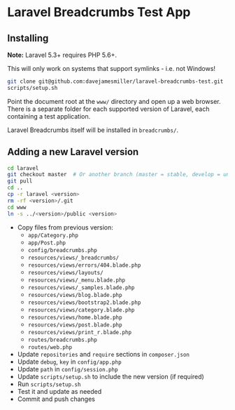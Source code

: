 # Laravel Breadcrumbs Test App

## Installing

**Note:** Laravel 5.3+ requires PHP 5.6+.

This will only work on systems that support symlinks - i.e. not Windows!

```bash
git clone git@github.com:davejamesmiller/laravel-breadcrumbs-test.git
scripts/setup.sh
```

Point the document root at the `www/` directory and open up a web browser. There is a separate folder for each supported version of Laravel, each containing a test application.

Laravel Breadcrumbs itself will be installed in `breadcrumbs/`.

## Adding a new Laravel version

```bash
cd laravel
git checkout master  # Or another branch (master = stable, develop = unstable, or a version number)
git pull
cd ..
cp -r laravel <version>
rm -rf <version>/.git
cd www
ln -s ../<version>/public <version>
```

- Copy files from previous version:
    - `app/Category.php`
    - `app/Post.php`
    - `config/breadcrumbs.php`
    - `resources/views/_breadcrumbs/`
    - `resources/views/errors/404.blade.php`
    - `resources/views/layouts/`
    - `resources/views/_menu.blade.php`
    - `resources/views/_samples.blade.php`
    - `resources/views/blog.blade.php`
    - `resources/views/bootstrap2.blade.php`
    - `resources/views/category.blade.php`
    - `resources/views/home.blade.php`
    - `resources/views/post.blade.php`
    - `resources/views/print_r.blade.php`
    - `routes/breadcrumbs.php`
    - `routes/web.php`
- Update `repositories` and `require` sections in `composer.json`
- Update `debug`, `key` in `config/app.php`
- Update `path` in `config/session.php`
- Update `scripts/setup.sh` to include the new version (if required)
- Run `scripts/setup.sh`
- Test it and update as needed
- Commit and push changes
